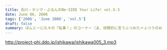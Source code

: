 ```yaml
---
title: 石川・ホンマ・ぶるんのBe-SIDE Your Life! vol.5-3
date: June 06, 2006
tags: ['2006', 'June 2006', 'vol.5']
draft: false
summary: ほんとーに久々の「私事！」のコーナー（ま、世間的に言うふつおた＝ふつうのお便り、です）を敢行！実はこのビーサイを中心に意外な「輪WA」が生まれていることが今回、判明する！NAMAE
---
```


http://project-phi.ddo.jp/ishikawa/ishikawa005_3.mp3
